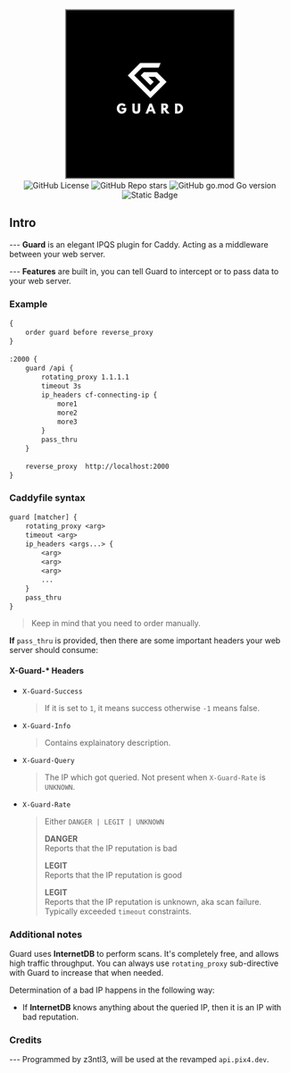 <!-- header -->

<div align="center">   
    <div>
        <img src="/img/logo.png" width=300 style="border: 2px solid grey;"><br>
         <div>
                <img alt="GitHub License" src="https://img.shields.io/github/license/z3ntl3/caddyguard" >
                <img alt="GitHub Repo stars" src="https://img.shields.io/github/stars/z3ntl3/caddyguard">
                <img alt="GitHub go.mod Go version" src="https://img.shields.io/github/go-mod/go-version/z3ntl3/caddyguard">
        </div>
    </div>
    <img alt="Static Badge" src="https://img.shields.io/badge/z3ntl3-white?style=flat&logo=aeromexico&logoSize=auto&label=Author">

</div>

## Intro
--- **Guard** is an elegant IPQS plugin for Caddy. Acting as a middleware between your web server.

--- **Features** are built in, you can tell Guard to intercept or to pass data to your web server.

### Example
```caddy
{
	order guard before reverse_proxy
}

:2000 {
	guard /api {
		rotating_proxy 1.1.1.1 
		timeout 3s 
		ip_headers cf-connecting-ip {
			more1
			more2
			more3
		}
		pass_thru 
	}

	reverse_proxy  http://localhost:2000
}
```

### Caddyfile syntax
```caddy
guard [matcher] {
    rotating_proxy <arg>
    timeout <arg>
    ip_headers <args...> {
        <arg> 
        <arg>
        <arg>
        ...
    }
    pass_thru 
}
```
> Keep in mind that you need to order manually.

**If** ``pass_thru`` is provided, then there are some important headers your web server should consume:

#### X-Guard-* Headers
  - ``X-Guard-Success`` 
    > If it is set to ``1``, it means success otherwise ``-1`` means false.
  - ``X-Guard-Info``
    > Contains explainatory description.
  - ``X-Guard-Query``
    > The IP which got queried. Not present when ``X-Guard-Rate`` is ``UNKNOWN``.
  - ``X-Guard-Rate`` 
    > Either ``DANGER | LEGIT | UNKNOWN``
    > 
    > **DANGER**<br>
    > Reports that the IP reputation is bad
    >
    > **LEGIT**<br>
    > Reports that the IP reputation is good
    >
    > **LEGIT**<br>
    > Reports that the IP reputation is unknown, aka scan failure. Typically exceeded ``timeout`` constraints.


### Additional notes
Guard uses **InternetDB** to perform scans. It's completely free, and allows high traffic throughput. You can always use ``rotating_proxy`` sub-directive with Guard to increase that when needed.

Determination of a bad IP happens in the following way:
 - If **InternetDB** knows anything about the queried IP, then it is an IP with bad reputation.


### Credits
--- Programmed by z3ntl3, will be used at the revamped ``api.pix4.dev``.
